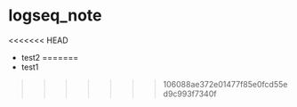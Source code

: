 # logseq_note
<<<<<<< HEAD
 * test2
=======
 * test1
>>>>>>> 106088ae372e01477f85e0fcd55ed9c993f7340f
